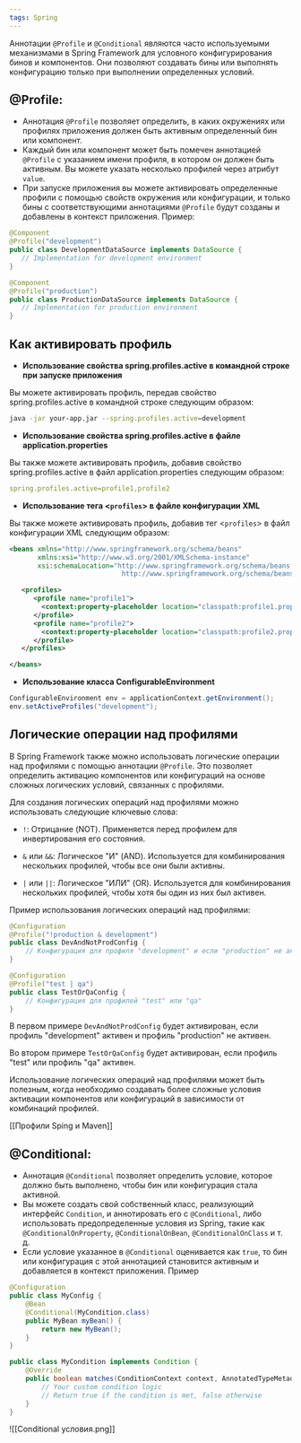 ```yaml
---
tags: Spring
---
```


Аннотации `@Profile` и `@Conditional` являются часто используемыми механизмами в Spring Framework для условного конфигурирования бинов и компонентов. Они позволяют создавать бины или выполнять конфигурацию только при выполнении определенных условий.
## **@Profile:**

- Аннотация `@Profile` позволяет определить, в каких окружениях или профилях приложения должен быть активным определенный бин или компонент.
- Каждый бин или компонент может быть помечен аннотацией `@Profile` с указанием имени профиля, в котором он должен быть активным. Вы можете указать несколько профилей через атрибут `value`.
- При запуске приложения вы можете активировать определенные профили с помощью свойств окружения или конфигурации, и только бины с соответствующими аннотациями `@Profile` будут созданы и добавлены в контекст приложения.
 Пример:
 ```java
@Component
@Profile("development")
public class DevelopmentDataSource implements DataSource {
    // Implementation for development environment
}

@Component
@Profile("production")
public class ProductionDataSource implements DataSource {
    // Implementation for production environment
}

```
## Как активировать профиль
- **Использование свойства spring.profiles.active в командной строке при запуске приложения**

Вы можете активировать профиль, передав свойство spring.profiles.active в командной строке следующим образом:

```sh
java -jar your-app.jar --spring.profiles.active=development
```

- **Использование свойства spring.profiles.active в файле application.properties**

Вы также можете активировать профиль, добавив свойство spring.profiles.active в файл application.properties следующим образом:

```yml
spring.profiles.active=profile1,profile2
```

- **Использование тега <`profiles`> в файле конфигурации XML**

Вы также можете активировать профиль, добавив тег <`profiles`> в файл конфигурации XML следующим образом:

```xml
<beans xmlns="http://www.springframework.org/schema/beans"
       xmlns:xsi="http://www.w3.org/2001/XMLSchema-instance"
       xsi:schemaLocation="http://www.springframework.org/schema/beans
                            http://www.springframework.org/schema/beans/spring-beans.xsd">

   <profiles>
      <profile name="profile1">
        <context:property-placeholder location="classpath:profile1.properties"/>
      </profile>
      <profile name="profile2">
        <context:property-placeholder location="classpath:profile2.properties"/>
      </profile>
   </profiles>

</beans>
```
- **Использование класса ConfigurableEnvironment**
```java
ConfigurableEnvironment env = applicationContext.getEnvironment();
env.setActiveProfiles("development");
```

## Логические операции над профилями
В Spring Framework также можно использовать логические операции над профилями с помощью аннотации `@Profile`. Это позволяет определить активацию компонентов или конфигураций на основе сложных логических условий, связанных с профилями.

Для создания логических операций над профилями можно использовать следующие ключевые слова:

- `!`: Отрицание (NOT). Применяется перед профилем для инвертирования его состояния.

- `&` или `&&`: Логическое "И" (AND). Используется для комбинирования нескольких профилей, чтобы все они были активны.

- `|` или `||`: Логическое "ИЛИ" (OR). Используется для комбинирования нескольких профилей, чтобы хотя бы один из них был активен.


Пример использования логических операций над профилями:
```java
@Configuration
@Profile("!production & development")
public class DevAndNotProdConfig {
    // Конфигурация для профиля "development" и если "production" не активен
}

@Configuration
@Profile("test | qa")
public class TestOrQaConfig {
    // Конфигурация для профилей "test" или "qa"
}
```
В первом примере `DevAndNotProdConfig` будет активирован, если профиль "development" активен и профиль "production" не активен.

Во втором примере `TestOrQaConfig` будет активирован, если профиль "test" или профиль "qa" активен.

Использование логических операций над профилями может быть полезным, когда необходимо создавать более сложные условия активации компонентов или конфигураций в зависимости от комбинаций профилей.

[[Профили Sping и Maven]]
## **@Conditional:**

- Аннотация `@Conditional` позволяет определить условие, которое должно быть выполнено, чтобы бин или конфигурация стала активной.
- Вы можете создать свой собственный класс, реализующий интерфейс `Condition`, и аннотировать его с `@Conditional`, либо использовать предопределенные условия из Spring, такие как `@ConditionalOnProperty`, `@ConditionalOnBean`, `@ConditionalOnClass` и т. д.
- Если условие указанное в `@Conditional` оценивается как `true`, то бин или конфигурация с этой аннотацией становится активным и добавляется в контекст приложения.
Пример
```java
@Configuration
public class MyConfig {
    @Bean
    @Conditional(MyCondition.class)
    public MyBean myBean() {
        return new MyBean();
    }
}
```

```java
public class MyCondition implements Condition {
    @Override
    public boolean matches(ConditionContext context, AnnotatedTypeMetadata metadata) {
        // Your custom condition logic
        // Return true if the condition is met, false otherwise
    }
}
```
![[Conditional условия.png]]
